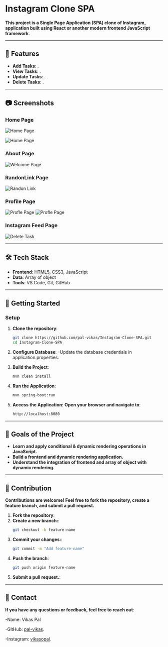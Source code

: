 # Instagram Clone SPA 

**This project is a Single Page Application (SPA) clone of Instagram, application built using React or another modern frontend JavaScript framework**.

---

## 🌟 Features

- **Add Tasks**: .
- **View Tasks**: .
- **Update Tasks**: .
- **Delete Tasks**: .

---

## 📷 Screenshots

### Home Page
![Home Page](https://github.com/user-attachments/assets/af860396-4879-48d3-a0f5-ca3847736a98)

![Home Page](https://github.com/user-attachments/assets/db38bbb9-3970-49c4-9d0a-80b104dd40a1)

### About Page

![Welcome Page](https://github.com/user-attachments/assets/7878bd4c-da50-4535-bc00-734f9c102d57)

### RandonLink Page
![Randon Link](https://github.com/user-attachments/assets/990c07b6-6b7f-4ece-8528-265b206134a2)

### Profile Page
![Profle Page](https://github.com/user-attachments/assets/bda59e52-8a23-4fea-8b4a-02c80cdfc372)
![Profle Page](https://github.com/user-attachments/assets/e760fb11-2750-4031-9aab-a3206cab943a)

### Instagram Feed Page
![Delete Task](https://github.com/user-attachments/assets/3b9779a3-68a7-4d2c-9263-4d6a79a23719)

---

## 🛠️ Tech Stack

- **Frontend**: HTML5, CSS3, JavaScript
- **Data**: Array of object
- **Tools**: VS Code, Git, GitHub

---

## 🚀 Getting Started

### Setup

1. **Clone the repository**:
   ```bash
   git clone https://github.com/pal-vikas/Instagram-Clone-SPA.git
   cd Instagram-Clone-SPA
2. **Configure Database**:
-Update the database credentials in application.properties.

3. **Build the Project**:
   ```bash
   mvn clean install
4. **Run the Application**:
   ```bash
   mvn spring-boot:run
5. **Access the Application: Open your browser and navigate to**:
    ```bash
    http://localhost:8080

---

## 🎯 Goals of the Project

- **Learn and apply conditional & dynamic rendering operations in JavaScript.**
- **Build a frontend and dynamic rendering application.**
- **Understand the integration of frontend and array of object with dynamic rendering.**

---

## 🙌 Contribution

**Contributions are welcome! Feel free to fork the repository, create a feature branch, and submit a pull request.**

1. **Fork the repository**:
2. **Create a new branch:**:
    ```bash
    git checkout -b feature-name
3. **Commit your changes:**:
   ```bash
   git commit -m "Add feature-name"
4. **Push the branch**:
   ```bash
   git push origin feature-name
5. **Submit a pull request.**:

---

## 📧 Contact

**If you have any questions or feedback, feel free to reach out**:

-Name: Vikas Pal

-GitHub: [pal-vikas](https://github.com/pal-vikas).

-Instagram: [vikasopal](https://www.instagram.com/vikasopal).

   
